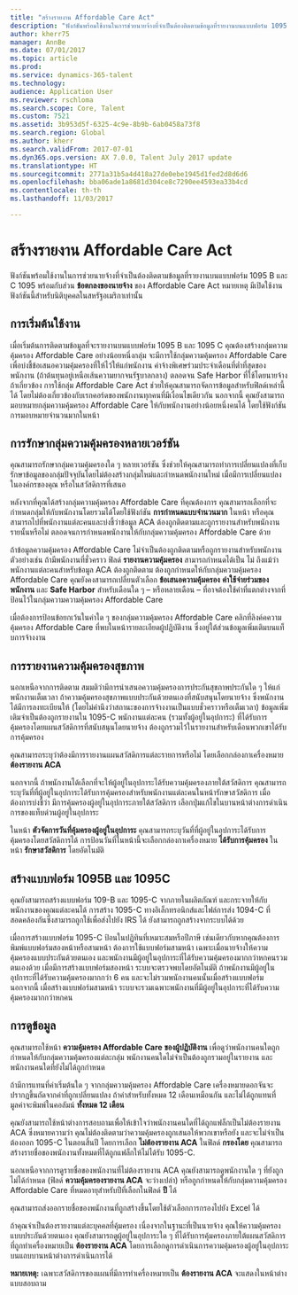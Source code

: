 ```yaml
---
title: "สร้างรายงาน Affordable Care Act"
description: "ฟังก์ชันพร้อมใช้งานในการช่วยนายจ้างที่จำเป็นต้องติดตามข้อมูลที่รายงานบนแบบฟอร์ม 1095 B และ C 1095 พร้อมกับส่วนข้อตกลงของนายจ้างของ Affordable Care Act หมายเหตุ มีเปิดใช้งานฟังก์ชันนี้สำหรับนิติบุคคลในสหรัฐอเมริกาเท่านั้น"
author: kherr75
manager: AnnBe
ms.date: 07/01/2017
ms.topic: article
ms.prod: 
ms.service: dynamics-365-talent
ms.technology: 
audience: Application User
ms.reviewer: rschloma
ms.search.scope: Core, Talent
ms.custom: 7521
ms.assetid: 3b953d5f-6325-4c9e-8b9b-6ab0458a73f8
ms.search.region: Global
ms.author: kherr
ms.search.validFrom: 2017-07-01
ms.dyn365.ops.version: AX 7.0.0, Talent July 2017 update
ms.translationtype: HT
ms.sourcegitcommit: 2771a31b5a4d418a27de0ebe1945d1fed2d8d6d6
ms.openlocfilehash: bba06ade1a8681d304ce8c7290ee4593ea33b4cd
ms.contentlocale: th-th
ms.lasthandoff: 11/03/2017

---
```

# <a name="generate-affordable-care-act-reports"></a>สร้างรายงาน Affordable Care Act
ฟังก์ชันพร้อมใช้งานในการช่วยนายจ้างที่จำเป็นต้องติดตามข้อมูลที่รายงานบนแบบฟอร์ม 1095 B และ C 1095 พร้อมกับส่วน **ข้อตกลงของนายจ้าง** ของ Affordable Care Act หมายเหตุ มีเปิดใช้งานฟังก์ชันนี้สำหรับนิติบุคคลในสหรัฐอเมริกาเท่านั้น

## <a name="getting-started"></a>การเริ่มต้นใช้งาน
เมื่อเริ่มต้นการติดตามข้อมูลที่จะรายงานบนแบบฟอร์ม 1095 B และ 1095 C คุณต้องสร้างกลุ่มความคุ้มครอง Affordable Care อย่างน้อยหนึ่งกลุ่ม จะมีการใช้กลุ่มความคุ้มครอง Affordable Care เพื่อบ่งชี้ข้อเสนอความคุ้มครองที่ให้ไว้ให้แก่พนักงาน ค่าจ้างพิเศษร่วมประจำเดือนที่ต่ำที่สุดของพนักงาน (ถ้าต้นทุนอยู่เหนือเส้นความยากจนรัฐบาลกลาง) ตลอดจน Safe Harbor ที่ใช้โดยนายจ้าง ถ้าเกี่ยวข้อง การใช้กลุ่ม Affordable Care Act ช่วยให้คุณสามารถจัดการข้อมูลสำหรับฟิลด์เหล่านี้ได้ โดยไม่ต้องเกี่ยวข้องกับเรกคอร์ดของพนักงานทุกคนที่มีเงื่อนไขเดียวกัน นอกจากนี้ คุณยังสามารถมอบหมายกลุ่มความคุ้มครอง Affordable Care ให้กับพนักงานอย่างน้อยหนึ่งคนได้ โดยใช้ฟังก์ชันการมอบหมายจำนวนมากในหน้า

## <a name="maintaining-multiple-versions-of-a-coverage-group"></a>การรักษากลุ่มความคุ้มครองหลายเวอร์ชัน
คุณสามารถรักษากลุ่มความคุ้มครองใด ๆ หลายเวอร์ชัน ซึ่งช่วยให้คุณสามารถทำการเปลี่ยนแปลงที่เก็บรักษาข้อมูลของกลุ่มปัจจุบันโดยไม่ต้องสร้างกลุ่มใหม่และกำหนดพนักงานใหม่ เมื่อมีการเปลี่ยนแปลงในองค์กรของคุณ หรือในสวัสดิการที่เสนอ 

หลังจากที่คุณได้สร้างกลุ่มความคุ้มครอง Affordable Care ที่คุณต้องการ คุณสามารถเลือกที่จะกำหนดกลุ่มให้กับพนักงานโดยรวมได้โดยใช้ฟังก์ชัน **การกำหนดแบบจำนวนมาก** ในหน้า หรือคุณสามารถไปที่พนักงานแต่ละคนและบ่งชี้ว่าข้อมูล ACA ต้องถูกติดตามและถูกรายงานสำหรับพนักงานรายนั้นหรือไม่ ตลอดจนการกำหนดพนักงานให้กับกลุ่มความคุ้มครอง Affordable Care ด้วย

ถ้าข้อมูลความคุ้มครอง Affordable Care ไม่จำเป็นต้องถูกติดตามหรือถูกรายงานสำหรับพนักงาน ตัวอย่างเช่น ถ้ามีพนักงานที่ชั่วคราว ฟิลด์ **รายงานความคุ้มครอง** สามารถกำหนดได้เป็น ไม่ ถึงแม้ว่าพนักงานแต่ละคนสำหรับข้อมูล ACA ต้องถูกติดตาม ต้องถูกกำหนดให้กับกลุ่มความคุ้มครอง Affordable Care คุณยังคงสามารถเปลี่ยนตัวเลือก **ข้อเสนอความคุ้มครอง** **ค่าใช้จ่ายร่วมของพนักงาน** และ **Safe Harbor** สำหรับเดือนใด ๆ – หรือหลายเดือน – ที่อาจต้องใช้ค่าที่แตกต่างจากที่ป้อนไว้ในกลุ่มความความคุ้มครอง Affordable Care

เมื่อต้องการป้อนข้อยกเว้นในค่าใด ๆ ของกลุ่มความคุ้มครอง Affordable Care คลิกที่ลิงค์คความคุ้มครอง Affordable Care ที่พบในหน้ารายละเอียดผู้ปฏิบัติงาน ซึ่งอยู่ใต้ส่วนข้อมูลเพิ่มเติมบนแท็บการจ้างงาน

## <a name="reporting-health-care-coverage"></a>การรายงานความคุ้มครองสุขภาพ
นอกเหนือจากการติดตาม สมมติว่ามีการนำเสนอความคุ้มครองการประกันสุขภาพประกันใด ๆ ให้แก่พนักงานเต็มเวลา ถ้าความคุ้มครองสุขภาพแบบประกันด้วยตนเองที่สนับสนุนโดยนายจ้าง ซึ่งพนักงานได้มีการลงทะเบียนให้ (โดยไม่คำนึงว่าสถานะของการจ้างงานเป็นแบบชั่วคราวหรือเต็มเวลา) ข้อมูลเพิ่มเติมจำเป็นต้องถูกรายงานใน 1095-C พนักงานแต่ละคน (รวมทั้งผู้อยู่ในอุปการะ) ที่ได้รับการคุ้มครองโดยแผนสวัสดิการที่สนับสนุนโดยนายจ้าง ต้องถูกรวมไว้ในรายงานสำหรับเดือนพวกเขาได้รับการคุ้มครอง 

คุณสามารถระบุว่าต้องมีการรายงานแผนสวัสดิการแต่ละรายการหรือไม่ โดยเลือกกล่องกาเครื่องหมาย **ต้องรายงาน ACA**

นอกจากนี้ ถ้าพนักงานได้เลือกที่จะให้ผู้อยู่ในอุปการะได้รับความคุ้มครองภายใต้สวัสดิการ คุณสามารถระบุวันที่ที่ผู้อยู่ในอุปการะได้รับการคุ้มครองสำหรับพนักงานแต่ละคนในหน้ารักษาสวัสดิการ เมื่อต้องการบ่งชี้ว่า มีการคุ้มครองผู้อยู่ในอุปการะภายใต้สวัสดิการ เลือกปุ่มแก้ไขในบานหน้าต่างการดำเนินการของแท็บด่วนผู้อยู่ในอุปการะ

ในหน้า **ตัวจัดการวันที่คุ้มครองผู้อยู่ในอุปการะ** คุณสามารถระบุวันที่ที่ผู้อยู่ในอุปการะได้รับการคุ้มครองโดยสวัสดิการได้ การป้อนวันที่ในหน้านี้จะเลือกกล่องกาเครื่องหมาย **ได้รับการคุ้มครอง** ในหน้า **รักษาสวัสดิการ** โดยอัตโนมัติ

## <a name="generate-1095b-and-1095c-forms"></a>สร้างแบบฟอร์ม 1095B และ 1095C
คุณยังสามารถสร้างแบบฟอร์ม 109-B และ 1095-C จากภายในผลิตภัณฑ์ และกระจายให้กับพนักงานของคุณแต่ละคนได้ การสร้าง 1095-C ทางอิเล็กทรอนิกส์และไฟล์การส่ง 1094-C ที่สอดคล้องกันซึ่งสามารถถูกใช้เพื่อส่งไปยัง IRS ได้ ยังสามารถถูกสร้างจากระบบได้ด้วย  

เมื่อการสร้างแบบฟอร์ม 1095-C ป้อนในปฏิทินที่เหมาะสมหรือปีภาษี เช่นเดียวกับหากคุณต้องการพิมพ์แบบฟอร์มสองหน้าหรือสามหน้า ต้องการใช้แบบฟอร์มสามหน้า เฉพาะเมื่อนายจ้างให้ความคุ้มครองแบบประกันด้วยตนเอง และพนักงานมีผู้อยู่ในอุปการะที่ได้รับความคุ้มครองมากกว่าหกคนรวมตนเองด้วย เมื่อมีการสร้างแบบฟอร์มสองหน้า ระบบจะตรวจพบโดยอัตโนมัติ ถ้าพนักงานมีผู้อยู่ในอุปการะที่ได้รับความคุ้มครองมากกว่า 6 คน และจะไม่รวมพนักงานคนนั้นเมื่อสร้างแบบฟอร์ม นอกจากนี้ เมื่อสร้างแบบฟอร์มสามหน้า ระบบจะรวมเฉพาะพนักงานที่มีผู้อยู่ในอุปการะที่ได้รับความคุ้มครองมากกว่าหกคน

## <a name="viewing-information"></a>การดูข้อมูล
คุณสามารถใช้หน้า **ความคุ้มครอง Affordable Care ของผู้ปฏิบัติงาน** เพื่อดูว่าพนักงานคนใดถูกกำหนดให้กับกลุ่มความคุ้มครองแต่ละกลุ่ม พนักงานคนใดไม่จำเป็นต้องถูกรวมอยู่ในรายงาน และพนักงานคนใดที่ยังไม่ได้ถูกกำหนด

ถ้ามีการแทนที่ค่าเริ่มต้นใด ๆ จากกลุ่มความคุ้มครอง Affordable Care เครื่องหมายดอกจันจะปรากฏขึ้นถัดจากค่าที่ถูกเปลี่ยนแปลง ถ้าค่าสำหรับทั้งหมด 12 เดือนเหมือนกัน และไม่ได้ถูกแทนที่ มูลค่าจะพิมพ์ในคอลัมน์ **ทั้งหมด 12 เดือน**

คุณยังสามารถใช้หน้าต่างการสอบถามเพื่อให้เข้าใจว่าพนักงานคนใดที่ได้ถูกแฟล็กเป็นไม่ต้องรายงาน ACA ซึ่งหมายความว่า คุณไม่ต้องติดตามว่าความคุ้มครองถูกเสนอให้พวกเขาหรือยัง และจะไม่จำเป็นต้องออก 1095-C ในตอนสิ้นปี โดยการเลือก **ไม่ต้องรายงาน ACA** ในฟิลด์ **กรองโดย** คุณสามารถสร้างรายชื่อของพนักงานทั้งหมดที่ได้ถูกแฟล็กให้ไม่ได้รับ 1095-C.

นอกเหนือจากการดูรายชื่อของพนักงานที่ไม่ต้องรายงาน ACA คุณยังสามารถดูพนักงานใด ๆ ที่ยังถูกไม่ได้กำหนด (ฟิลด์ **ความคุ้มครองรายงาน ACA** จะว่างเปล่า) หรือถูกกำหนดให้กับกลุ่มความคุ้มครอง Affordable Care ที่หมดอายุสำหรับปีที่เลือกในฟิลด์ **ปี** ได้

คุณสามารถส่งออกรายชื่อของพนักงานที่ถูกสร้างขึ้นโดยใช้ตัวเลือกการกรองไปยัง Excel ได้

ถ้าคุณจำเป็นต้องรายงานแต่ละบุคคลที่คุ้มครอง เนื่องจากในฐานะที่เป็นนายจ้าง คุณให้ความคุ้มครองแบบประกันด้วยตนเอง คุณยังสามารถดูผู้อยู่ในอุปการะใด ๆ ที่ได้รับการคุ้มครองภายใต้แผนสวัสดิการที่ถูกทำเครื่องหมายเป็น **ต้องรายงาน ACA** โดยการเลือกดูการดำเนินการความคุ้มครองผู้อยู่ในอุปการะบนแถบบานหน้าต่างการดำเนินการได้

**หมายเหตุ:** เฉพาะสวัสดิการของแผนที่มีการทำเครื่องหมายเป็น **ต้องรายงาน ACA** จะแสดงในหน้าต่างแบบสอบถาม

